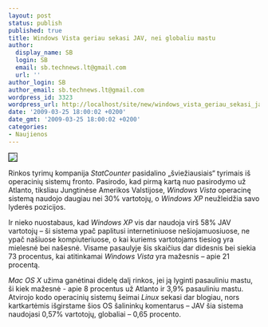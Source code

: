 ```yaml
---
layout: post
status: publish
published: true
title: Windows Vista geriau sekasi JAV, nei globaliu mastu
author:
  display_name: SB
  login: SB
  email: sb.technews.lt@gmail.com
  url: ''
author_login: SB
author_email: sb.technews.lt@gmail.com
wordpress_id: 3323
wordpress_url: http://localhost/site/new/windows_vista_geriau_sekasi_jav__nei_globaliu_mastu/
date: '2009-03-25 18:00:02 +0200'
date_gmt: '2009-03-25 18:00:02 +0200'
categories:
- Naujienos
---
```

<div class="imgright"><img src="http://tbn2.google.com/images?q=tbn:4pBKIE7PqHFPDM:http://media.teamxbox.com/cesar/windows_vista_ultimate_box.jpg" border="1" /></div>
<p>Rinkos tyrimų kompanija <i>StatCounter</i> pasidalino „šviežiausiais“ tyrimais iš operacinių sistemų fronto. Pasirodo, kad pirmą kartą nuo pasirodymo už Atlanto, tiksliau Jungtinėse Amerikos Valstijose, <i>Windows Vista</i> operacinę sistemą naudojo daugiau nei 30% vartotojų, o <i>Windows XP</i> neužleidžia savo lyderės pozicijos.</p>
<p>Ir nieko nuostabaus, kad <i>Windows XP</i> vis dar naudoja virš 58% JAV vartotojų – ši sistema ypač paplitusi internetiniuose nešiojamuosiuose, ne ypač našiuose kompiuteriuose, o kai kuriems vartotojams tiesiog yra mielesnė bei našesnė. Visame pasaulyje šis skaičius dar didesnis bei siekia 73 procentus, kai atitinkamai <i>Windows Vista</i> yra mažesnis – apie 21 procentą.</p>
<p><i>Mac OS X</i> užima ganėtinai didelę dalį rinkos, jei ją lyginti pasauliniu mastu, ši kiek mažesnė - apie 8 procentus už Atlanto ir 3,9% pasauliniu mastu. Atvirojo kodo operacinių sistemų šeimai <i>Linux</i> sekasi dar blogiau, nors kartkartėmis išgirstame šios OS šalininkų komentarus – JAV šia sistema naudojasi 0,57% vartotojų, globaliai – 0,65 procento.<br /></p>
